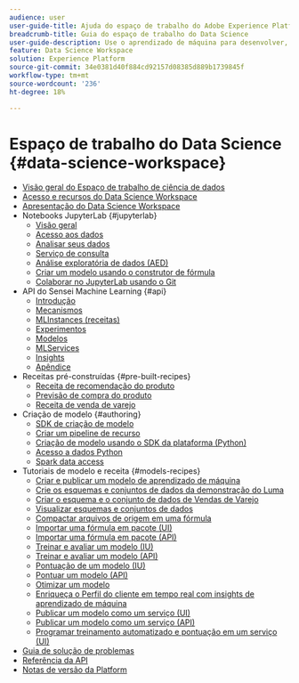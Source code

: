 ```yaml
---
audience: user
user-guide-title: Ajuda do espaço de trabalho do Adobe Experience Platform Data Science
breadcrumb-title: Guia do espaço de trabalho do Data Science
user-guide-description: Use o aprendizado de máquina para desenvolver, treinar e pontuar modelos e receitas com Adobe Sensei e notebooks JupyterLab.
feature: Data Science Workspace
solution: Experience Platform
source-git-commit: 34e0381d40f884cd92157d08385d889b1739845f
workflow-type: tm+mt
source-wordcount: '236'
ht-degree: 18%

---
```



# Espaço de trabalho do Data Science {#data-science-workspace}

* [Visão geral do Espaço de trabalho de ciência de dados](home.md)
* [Acesso e recursos do Data Science Workspace](access-features-dsw.md)
* [Apresentação do Data Science Workspace](walkthrough.md)
* Notebooks JupyterLab {#jupyterlab}
   * [Visão geral](jupyterlab/overview.md)
   * [Acesso aos dados](jupyterlab/access-notebook-data.md)
   * [Analisar seus dados](jupyterlab/analyze-your-data.md)
   * [Serviço de consulta](jupyterlab/query-service.md)
   * [Análise exploratória de dados (AED)](jupyterlab/eda-notebook.md)
   * [Criar um modelo usando o construtor de fórmula](jupyterlab/create-a-model.md)
   * [Colaborar no JupyterLab usando o Git](jupyterlab/using-git-for-collaboration.md)
* API do Sensei Machine Learning {#api}
   * [Introdução](api/getting-started.md)
   * [Mecanismos](api/engines.md)
   * [MLInstances (receitas)](api/mlinstances.md)
   * [Experimentos](api/experiments.md)
   * [Modelos](api/models.md)
   * [MLServices](api/mlservices.md)
   * [Insights](api/insights.md)
   * [Apêndice](api/appendix.md)
* Receitas pré-construídas {#pre-built-recipes}
   * [Receita de recomendação do produto](pre-built-recipes/product-recommendations.md)
   * [Previsão de compra do produto](pre-built-recipes/product-purchase-prediction.md)
   * [Receita de venda de varejo](pre-built-recipes/retail-sales.md)
* Criação de modelo {#authoring}
   * [SDK de criação de modelo](authoring/sdk.md)
   * [Criar um pipeline de recurso](authoring/feature-pipeline.md)
   * [Criação de modelo usando o SDK da plataforma (Python)](authoring/platform-sdk.md)
   * [Acesso a dados Python](authoring/python.md)
   * [Spark data access](authoring/spark.md)
* Tutoriais de modelo e receita {#models-recipes}
   * [Criar e publicar um modelo de aprendizado de máquina](models-recipes/create-publish-model.md)
   * [Crie os esquemas e conjuntos de dados da demonstração do Luma](models-recipes/create-luma-data.md)
   * [Criar o esquema e o conjunto de dados de Vendas de Varejo](models-recipes/create-retails-sales-dataset.md)
   * [Visualizar esquemas e conjuntos de dados](models-recipes/preview-schema-data.md)
   * [Compactar arquivos de origem em uma fórmula](models-recipes/package-source-files-recipe.md)
   * [Importar uma fórmula em pacote (UI)](models-recipes/import-packaged-recipe-ui.md)
   * [Importar uma fórmula em pacote (API)](models-recipes/import-packaged-recipe-api.md)
   * [Treinar e avaliar um modelo (IU)](models-recipes/train-evaluate-model-ui.md)
   * [Treinar e avaliar um modelo (API)](models-recipes/train-evaluate-model-api.md)
   * [Pontuação de um modelo (IU)](models-recipes/score-model-ui.md)
   * [Pontuar um modelo (API)](models-recipes/score-model-api.md)
   * [Otimizar um modelo](models-recipes/optimize-model.md)
   * [Enriqueça o Perfil do cliente em tempo real com insights de aprendizado de máquina](models-recipes/enrich-profile.md)
   * [Publicar um modelo como um serviço (UI)](models-recipes/publish-model-service-ui.md)
   * [Publicar um modelo como um serviço (API)](models-recipes/publish-model-service-api.md)
   * [Programar treinamento automatizado e pontuação em um serviço (UI)](models-recipes/schedule-models-ui.md)
* [Guia de solução de problemas](troubleshooting-guide.md)
* [Referência da API](https://www.adobe.io/apis/experienceplatform/home/api-reference.html#!acpdr/swagger-specs/sensei-ml-api.yaml)
* [Notas de versão da Platform](https://experienceleague.adobe.com/docs/experience-platform/release-notes/latest.html?lang=pt-BR)